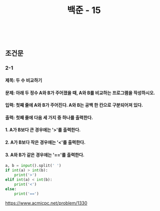 ﻿---
layout: post
title: "백준 - 15"
category: studylog
tags: algorithm
---

<br>


## 조건문

### 2-1

#### 제목: 두 수 비교하기

#### 문제: 아래 두 정수 A와 B가 주어졌을 때, A와 B를 비교하는 프로그램을 작성하시오.

#### 입력: 첫째 줄에 A와 B가 주어진다. A와 B는 공백 한 칸으로 구분되어져 있다.

#### 출력: 첫째 줄에 다음 세 가지 중 하나를 출력한다.

#### 1. A가 B보다 큰 경우에는 '>'를 출력한다.
#### 2. A가 B보다 작은 경우에는 '<'를 출력한다.
#### 3. A와 B가 같은 경우에는 '=='를 출력한다.

```python
a, b = input().split(' ')
if int(a) > int(b):
    print('>')
elif int(a) < int(b):
    print('<')
else:
    print('==')
```

https://www.acmicpc.net/problem/1330